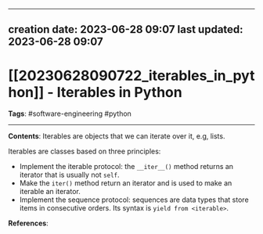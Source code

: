 
---
creation date: 2023-06-28 09:07
last updated: 2023-06-28 09:07
---
# [[20230628090722_iterables_in_python]] - Iterables in Python
__Tags__: #software-engineering #python 

---
__Contents__: Iterables are objects that we can iterate over it, e.g, lists.

Iterables are classes based on three principles:
* Implement the iterable protocol: the `__iter__()` method returns an iterator that is usually not `self`.
* Make the `iter()` method return an iterator and is used to make an iterable an iterator.
* Implement the sequence protocol: sequences are data types that store items in consecutive orders. Its syntax is `yield from <iterable>`.

__References__:




